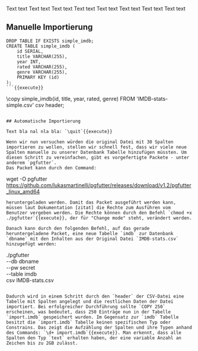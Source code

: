 Text text Text text Text text Text text Text text Text text Text text Text text

## Manuelle Importierung
```
DROP TABLE IF EXISTS simple_imdb;
CREATE TABLE simple_imdb (
    id SERIAL,
    title VARCHAR(255),
    year INT,
    rated VARCHAR(255),
    genre VARCHAR(255),
    PRIMARY KEY (id)
);
```{{execute}}

```
\copy simple_imdb(id, title, year, rated, genre) FROM 'IMDB-stats-simple.csv' csv header;
```{{execute}}

## Automatische Importierung

Text bla nal nla bla: `\quit`{{execute}}

Wenn wir nun versuchen würden die original Datei mit 30 Spalten importieren zu wollen, stellen wir schnell fest, dass wir viele neue Spalten manuelle zu unserer Datenbank Tabelle hinzufügen müssten. Um diesen Schritt zu vereinfachen, gibt es vorgefertigte Packete - unter anderem `pgfutter`.
Das Packet kann durch den Command:
```
wget -O pgfutter https://github.com/lukasmartinelli/pgfutter/releases/download/v1.2/pgfutter_linux_amd64
```{{execute}}
heruntergeladen werden. Damit das Packet ausgeführt werden kann, müssen laut Dokumentation [zitat] die Rechte zum Ausführen vom Benutzer vergeben werden. Die Rechte können durch den Befehl `chmod +x ./pgfutter`{{execute}}, der für "Change mode" steht, verändert werden.

Danach kann durch den folgenden Befehl, auf das gerade heruntergeladene Packet, eine neue Tabelle `imdb` zur Datenbank `dbname` mit den Inhalten aus der Original Datei `IMDB-stats.csv` hinzugefügt werden:
```
./pgfutter              \
    --db dbname         \
    --pw secret         \
    --table imdb        \
    csv IMDB-stats.csv
```{{execute}}

Dadurch wird in einem Schritt durch den `header` der CSV-Datei eine Tabelle mit Spalten angelegt und die restlichen Daten der Datei importiert. Bei erfolgreicher Durchführung sollte `COPY 250` erscheinen, was bedeutet, dass 250 Einträge nun in der Tabelle `import.imdb` gespeichert wurden. Im Gegensatz zur `imdb` Tabelle besitzt die `import.imdb` Tabelle keinen spezifischen Typ oder Constrains. Das zeigt die Aufzählung der Spalten und ihre Typen anhand des Commands: `\d+ import.imdb`{{execute}}. Man erkennt, dass alle Spalten den Typ `text` erhalten haben, der eine variable Anzahl an Zeichen bis zu 2GB zulässt.
  